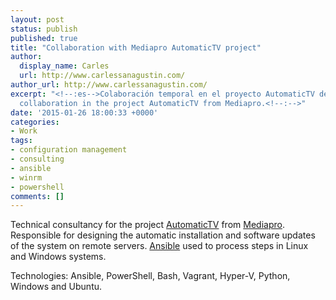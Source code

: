 ```yaml
---
layout: post
status: publish
published: true
title: "Collaboration with Mediapro AutomaticTV project"
author:
  display_name: Carles
  url: http://www.carlessanagustin.com/
author_url: http://www.carlessanagustin.com/
excerpt: "<!--:es-->Colaboración temporal en el proyecto AutomaticTV de Mediapro.<!--:--><!--:en-->Temporal
  collaboration in the project AutomaticTV from Mediapro.<!--:-->"
date: '2015-01-26 18:00:33 +0000'
categories:
- Work
tags:
- configuration management
- consulting
- ansible
- winrm
- powershell
comments: []
---
```

Technical consultancy for the project [AutomaticTV](http://automatic.tv/) from [Mediapro](http://www.mediapro.es). Responsible for designing the automatic installation and software updates of the system on remote servers. [Ansible](http://www.ansible.com) used to process steps in Linux and Windows systems.

Technologies: Ansible, PowerShell, Bash, Vagrant, Hyper-V, Python, Windows and Ubuntu.